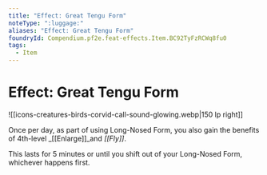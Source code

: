 ```yaml
---
title: "Effect: Great Tengu Form"
noteType: ":luggage:"
aliases: "Effect: Great Tengu Form"
foundryId: Compendium.pf2e.feat-effects.Item.BC92TyFzRCWq8fu0
tags:
  - Item
---
```


# Effect: Great Tengu Form
![[icons-creatures-birds-corvid-call-sound-glowing.webp|150 lp right]]

Once per day, as part of using Long-Nosed Form, you also gain the benefits of 4th-level _[[Enlarge]]_and _[[Fly]]_.

This lasts for 5 minutes or until you shift out of your Long-Nosed Form, whichever happens first.
